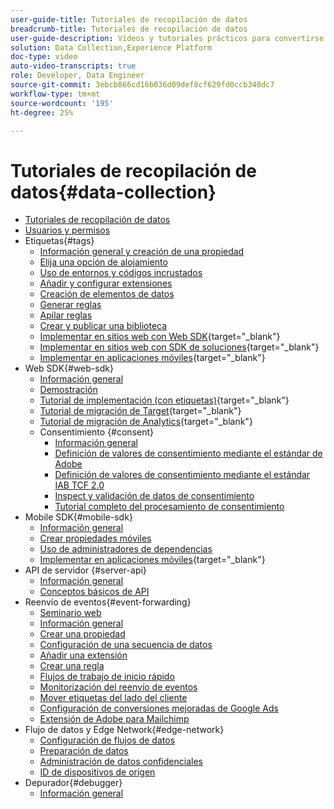 ```yaml
---
user-guide-title: Tutoriales de recopilación de datos
breadcrumb-title: Tutoriales de recopilación de datos
user-guide-description: Vídeos y tutoriales prácticos para convertirse en un usuario experto en la recopilación de datos en Experience Platform.
solution: Data Collection,Experience Platform
doc-type: video
auto-video-transcripts: true
role: Developer, Data Engineer
source-git-commit: 3ebcb866cd16b036d09def8cf629fd0ccb348dc7
workflow-type: tm+mt
source-wordcount: '195'
ht-degree: 25%

---
```



# Tutoriales de recopilación de datos{#data-collection}

+ [Tutoriales de recopilación de datos](overview.md)
+ [Usuarios y permisos](admin/users-and-permissions.md)
+ Etiquetas{#tags}
   + [Información general y creación de una propiedad](tags/create-a-property.md)
   + [Elija una opción de alojamiento](tags/choose-a-hosting-option.md)
   + [Uso de entornos y códigos incrustados](tags/use-environments-and-embed-codes.md)
   + [Añadir y configurar extensiones](tags/add-and-configure-extensions.md)
   + [Creación de elementos de datos](tags/create-data-elements.md)
   + [Generar reglas](tags/build-rules.md)
   + [Apilar reglas](tags/stack-rules.md)
   + [Crear y publicar una biblioteca](tags/build-and-publish-a-library.md)
   + [Implementar en sitios web con Web SDK](https://experienceleague.adobe.com/docs/platform-learn/implement-web-sdk/overview.html?lang=es){target="_blank"}
   + [Implementar en sitios web con SDK de soluciones](https://experienceleague.adobe.com/docs/platform-learn/implement-in-websites/overview.html){target="_blank"}
   + [Implementar en aplicaciones móviles](https://experienceleague.adobe.com/docs/platform-learn/implement-mobile-sdk/overview.html?lang=es){target="_blank"}
+ Web SDK{#web-sdk}
   + [Información general](web-sdk/overview.md)
   + [Demostración](web-sdk/demo.md)
   + [Tutorial de implementación (con etiquetas)](https://experienceleague.adobe.com/docs/platform-learn/implement-web-sdk/overview.html?lang=es){target="_blank"}
   + [Tutorial de migración de Target](https://experienceleague.adobe.com/docs/platform-learn/migrate-target-to-websdk/introduction.html){target="_blank"}
   + [Tutorial de migración de Analytics](https://experienceleague.adobe.com/en/docs/platform-learn/migrate-analytics-to-websdk/migration-to-websdk-overview){target="_blank"}
   + Consentimiento {#consent}
      + [Información general](web-sdk/consent/overview.md)
      + [Definición de valores de consentimiento mediante el estándar de Adobe](web-sdk/consent/set-consent-adobe.md)
      + [Definición de valores de consentimiento mediante el estándar IAB TCF 2.0](web-sdk/consent/set-consent-iab.md)
      + [Inspect y validación de datos de consentimiento](web-sdk/consent/inspect.md)
      + [Tutorial completo del procesamiento de consentimiento](web-sdk/consent/tutorial.md)
+ Mobile SDK{#mobile-sdk}
   + [Información general](mobile-sdk/overview.md)
   + [Crear propiedades móviles](mobile-sdk/create-mobile-properties.md)
   + [Uso de administradores de dependencias](mobile-sdk/use-dependency-managers.md)
   + [Implementar en aplicaciones móviles](https://experienceleague.adobe.com/docs/platform-learn/implement-mobile-sdk/overview.html?lang=es){target="_blank"}
+ API de servidor {#server-api}
   + [Información general](server-api/overview.md)
   + [Conceptos básicos de API](server-api/introduction.md)
+ Reenvío de eventos{#event-forwarding}
   + [Seminario web](event-forwarding/webinar.md)
   + [Información general](event-forwarding/overview.md)
   + [Crear una propiedad](event-forwarding/create-a-property.md)
   + [Configuración de una secuencia de datos](event-forwarding/set-up-a-datastream.md)
   + [Añadir una extensión](event-forwarding/add-an-extension.md)
   + [Crear una regla](event-forwarding/create-a-rule.md)
   + [Flujos de trabajo de inicio rápido](event-forwarding/quick-start-workflows.md)
   + [Monitorización del reenvío de eventos](event-forwarding/monitor.md)
   + [Mover etiquetas del lado del cliente](event-forwarding/consider-moving-tags.md)
   + [Configuración de conversiones mejoradas de Google Ads](event-forwarding/set-up-google-ads-enhanced-conversions.md)
   + [Extensión de Adobe para Mailchimp](event-forwarding/adobe-extension-for-mailchimp.md)
+ Flujo de datos y Edge Network{#edge-network}
   + [Configuración de flujos de datos](edge/configure-datastreams.md)
   + [Preparación de datos](edge/data-prep.md)
   + [Administración de datos confidenciales](edge/manage-sensitive-data-in-datastreams.md)
   + [ID de dispositivos de origen](edge/generate-first-party-device-ids.md)
+ Depurador{#debugger}
   + [Información general](debugger/overview.md)
